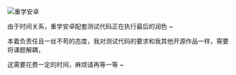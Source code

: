 ![重学安卓](https://upload-images.jianshu.io/upload_images/57036-27d7c5242e9d3801.png)

由于时间关系，重学安卓配套测试代码正在执行最后的润色 ~

本着负责任且一丝不苟的态度，我对测试代码的要求和我其他开源作品一样，需要将课题解耦，

这需要花费一定的时间，麻烦请再等一等 ~




